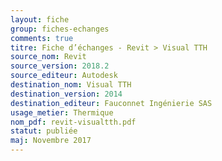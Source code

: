 ```yaml
---
layout: fiche
group: fiches-echanges
comments: true
titre: Fiche d’échanges - Revit > Visual TTH
source_nom: Revit
source_version: 2018.2
source_editeur: Autodesk
destination_nom: Visual TTH
destination_version: 2014
destination_editeur: Fauconnet Ingénierie SAS
usage_metier: Thermique
nom_pdf: revit-visualtth.pdf
statut: publiée  
maj: Novembre 2017
---
```

